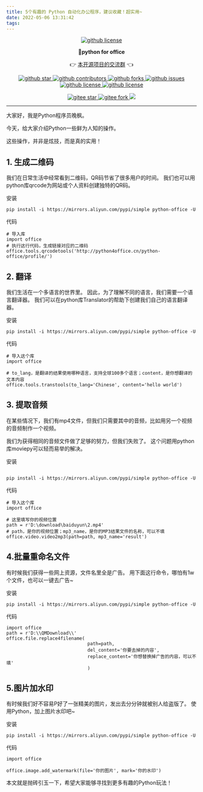 ```yaml
---
title: 5个有趣的 Python 自动化办公程序，建议收藏！超实用~
date: 2022-05-06 13:31:42
tags:
---
```


<p align="center">
    <a target="_blank" href='https://github.com/CoderWanFeng/python-office'>
    <img src="http://python4office.cn/images/github-nav.jpg" alt="github license"/>
    </a>   
</p>
<p align="center">
	<strong>🍬python for office</strong>
</p>
<p align="center">
	👉 <a href="http://www.python4office.cn/wechat-group/">本开源项目的交流群</a> 👈
</p>


<p align="center" name="图标-github">
    <a target="_blank" href='https://github.com/CoderWanFeng/python-office'>
    <img src="https://img.shields.io/github/stars/CoderWanFeng/python-office.svg?style=social" alt="github star"/>
    </a>
    <a target="_blank" href='https://github.com/CoderWanFeng/python-office'>
    <img src="https://img.shields.io/github/contributors/CoderWanFeng/python-office" alt="github contributors"/>
    </a>
    <a target="_blank" href='https://github.com/CoderWanFeng/python-office'>
    <img src="https://img.shields.io/github/forks/CoderWanFeng/python-office" alt="github forks"/>
    </a>
    <a target="_blank" href='https://github.com/CoderWanFeng/python-office'>
    <img src="https://img.shields.io/github/issues/CoderWanFeng/python-office" alt="github issues"/>
    </a>	
    <a target="_blank" href='https://github.com/CoderWanFeng/python-office'>
    <img src="https://img.shields.io/github/issues-pr/CoderWanFeng/python-office" alt="github license"/>
    </a>
    <a target="_blank" href='https://github.com/CoderWanFeng/python-office'>
    <img src="https://img.shields.io/github/license/CoderWanFeng/python-office" alt="github license"/>
    </a>   
</p>

<p align="center" name="gitee">
	<a target="_blank" href='https://gitee.com/CoderWanFeng/python-office/'>
		<img src='https://gitee.com/CoderWanFeng/python-office/badge/star.svg?theme=dark' alt='gitee star'/>
	</a>
	<a target="_blank" href='https://github.com/CoderWanFeng/python-office'>
		<img src="https://gitee.com/CoderWanFeng/python-office/badge/fork.svg?theme=dark" alt="gitee fork"/>
	</a>
	<a href="https://mp.weixin.qq.com/s/yaSmFKO3RrBpyanW3nvRAQ">
	<img src="https://img.shields.io/badge/QQ-163434413-orange"/></a>
</p>

-------------------------------------------------------------------------------


大家好，我是Python程序员晚枫。

今天，给大家介绍Python一些鲜为人知的操作。

这些操作，并非是炫技，而是真的实用！
## 1. 生成二维码
我们在日常生活中经常看到二维码，QR码节省了很多用户的时间。
我们也可以用python库qrcode为网站或个人资料创建独特的QR码。

安装
```
pip install -i https://mirrors.aliyun.com/pypi/simple python-office -U
```
代码
```
# 导入库
import office
# 执行这行代码，生成链接对应的二维码
office.tools.qrcodetools('http://python4office.cn/python-office/profile/') 
```
## 2. 翻译
我们生活在一个多语言的世界里。
因此，为了理解不同的语言，我们需要一个语言翻译器。
我们可以在python库Translator的帮助下创建我们自己的语言翻译器。

安装
```
pip install -i https://mirrors.aliyun.com/pypi/simple python-office -U
```
代码
```
# 导入这个库
import office  
  
# to_lang，是翻译的结果使用哪种语言，支持全球100多个语言；content，是你想翻译的文本内容
office.tools.transtools(to_lang='Chinese', content='hello world')
```
## 3. 提取音频
在某些情况下，我们有mp4文件，但我们只需要其中的音频，比如用另一个视频的音频制作一个视频。

我们为获得相同的音频文件做了足够的努力，但我们失败了。
这个问题用python库moviepy可以轻而易举的解决。

安装
```

pip install -i https://mirrors.aliyun.com/pypi/simple python-office -U
```

代码
```
# 导入这个库
import office

# 这里填写你的视频位置
path = r'D:\download\baiduyun\2.mp4'
# path，是你的视频位置；mp3_name，是你的MP3结果文件的名称，可以不填
office.video.video2mp3(path=path, mp3_name='result')
```

## 4.批量重命名文件

有时候我们获得一些网上资源，文件名里全是广告。
用下面这行命令，哪怕有1w个文件，也可以一键去广告~

安装
```
pip install -i https://mirrors.aliyun.com/pypi/simple python-office -U
```
代码

```
import office
path = r'D:\\QMDownload\\'
office.file.replace4filename(
                              path=path,
                              del_content='你要去掉的内容',
                              replace_content='你想替换掉广告的内容，可以不填'
                              )
```

## 5.图片加水印
有时候我们好不容易P好了一张精美的图片，发出去分分钟就被别人给盗版了。
使用Python，加上图片水印吧~

安装
```
pip install -i https://mirrors.aliyun.com/pypi/simple python-office -U
```
代码
```
import office

office.image.add_watermark(file='你的图片', mark='你的水印')
```
本文就是抛砖引玉一下，希望大家能够寻找到更多有趣的Python玩法！